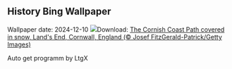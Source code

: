 ## History Bing Wallpaper
Wallpaper date: 2024-12-10
![](https://www.bing.com/th?id=OHR.CornwallSnow_EN-IN2928995199_UHD.jpg&w=1000)Download: [The Cornish Coast Path covered in snow, Land's End, Cornwall, England (© Josef FitzGerald-Patrick/Getty Images)](https://www.bing.com/th?id=OHR.CornwallSnow_EN-IN2928995199_UHD.jpg)

Auto get programm by LtgX
